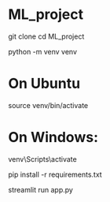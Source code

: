 # ML_project

git clone <repo-url>
cd ML_project

python -m venv venv
# On Ubuntu
source venv/bin/activate  
# On Windows: 
venv\Scripts\activate

pip install -r requirements.txt

streamlit run app.py